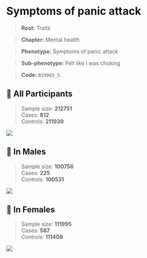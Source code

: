 # Symptoms of panic attack
> **Root:** Traits  

> **Chapter:** Mental health  

> **Phenotype:** Symptoms of panic attack  

> **Sub-phenotype:** Felt like I was choking  

> **Code:** `B29065_5`

## 🧪 All Participants  
> Sample size: **212751**  
> Cases: **812**  
> Controls: **211939**
<img src="/Traits/Figures/ALL/B29065_5.png"/>
<CsvTable src="/Traits/Data/ALL/LG_B29065_5.csv" label="🔍 View full results" />

## 👨 In Males  
> Sample size: **100756**  
> Cases: **225**  
> Controls: **100531**
<img src="/Traits/Figures/Male/B29065_5.png"/>
<CsvTable src="/Traits/Data/Male/LG_B29065_5.csv" label="🔍 View full results" />

## 👩 In Females  
> Sample size: **111995**  
> Cases: **587**  
> Controls: **111408**
<img src="/Traits/Figures/Female/B29065_5.png"/>
<CsvTable src="/Traits/Data/Female/LG_B29065_5.csv" label="🔍 View full results" />
